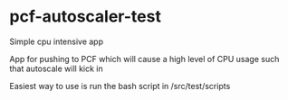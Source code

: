 # pcf-autoscaler-test
Simple cpu intensive app

App for pushing to PCF which will cause a high level of CPU usage such that autoscale will kick in

Easiest way to use is run the bash script in /src/test/scripts
